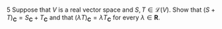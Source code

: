 5 Suppose that $V$ is a real vector space and $S, T \in \mathcal{L}(V)$. Show that $(S+T)_{\mathbf{C}}=S_{\mathbf{C}}+T_{\mathbf{C}}$ and that $(\lambda T)_{\mathbf{C}}=\lambda T_{\mathbf{C}}$ for every $\lambda \in \mathbf{R}$.
